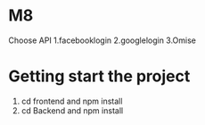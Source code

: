 # M8
Choose API 
1.facebooklogin	
2.googlelogin
3.Omise
# Getting start the project
1. cd frontend and npm install
2. cd Backend and npm install
